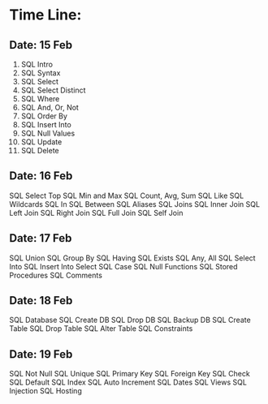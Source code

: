 # Time Line: 

## Date: 15 Feb

1. SQL Intro
2. SQL Syntax
3. SQL Select
4. SQL Select Distinct
5. SQL Where
6. SQL And, Or, Not
7. SQL Order By
8. SQL Insert Into
9. SQL Null Values
10. SQL Update
11. SQL Delete

## Date: 16 Feb

SQL Select Top
SQL Min and Max
SQL Count, Avg, Sum
SQL Like
SQL Wildcards
SQL In
SQL Between
SQL Aliases
SQL Joins
SQL Inner Join
SQL Left Join
SQL Right Join
SQL Full Join
SQL Self Join

## Date: 17 Feb

SQL Union
SQL Group By
SQL Having
SQL Exists
SQL Any, All
SQL Select Into
SQL Insert Into Select
SQL Case
SQL Null Functions
SQL Stored Procedures
SQL Comments

## Date: 18 Feb

SQL Database
SQL Create DB
SQL Drop DB
SQL Backup DB
SQL Create Table
SQL Drop Table
SQL Alter Table
SQL Constraints

## Date: 19 Feb

SQL Not Null
SQL Unique
SQL Primary Key
SQL Foreign Key
SQL Check
SQL Default
SQL Index
SQL Auto Increment
SQL Dates
SQL Views
SQL Injection
SQL Hosting